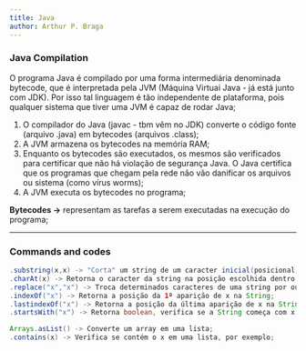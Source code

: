 ```yaml
---
title: Java
author: Arthur P. Braga
---
```


### Java Compilation

O programa Java é compilado por uma forma intermediária denominada bytecode, que é interpretada pela JVM (Máquina Virtuai Java - já está junto com JDK). Por isso tal linguagem é tão independente de plataforma,  pois qualquer sistema que tiver uma JVM é capaz de rodar Java;

1. O compilador do Java (javac - tbm vêm no JDK) converte o código fonte (arquivo .java) em bytecodes  (arquivos .class);
2. A JVM armazena os bytecodes na memória RAM;
3. Enquanto os bytecodes são executados, os mesmos são verificados para certificar que não há violação de segurança Java. O Java certifica que os programas que chegam pela rede não vão danificar os arquivos ou sistema (como vírus worms);
4. A JVM executa os bytecodes no programa;

**Bytecodes ->** representam as tarefas a serem executadas na execução do programa;

---

### Commands and codes

```java
.substring(x,x) -> "Corta" um string de um caracter inicial(posicional) até outro.
.charAt(x) -> Retorna o caracter da string na posição escolhida dentro do parênteses;
.replace("x","x") -> Troca determinados caracteres de uma string por outros caracteres; 
.indexOf("x") -> Retorna a posição da 1ª aparição de x na String;
.lastindexOf("x") -> Retorna a posição da última aparição de x na String;
.startsWith("x") -> Retorna boolean, verifica se a String começa com x nesse caso;

Arrays.asList() -> Converte um array em uma lista;
.contains(x) -> Verifica se contém o x em uma lista, por exemplo;  
```
